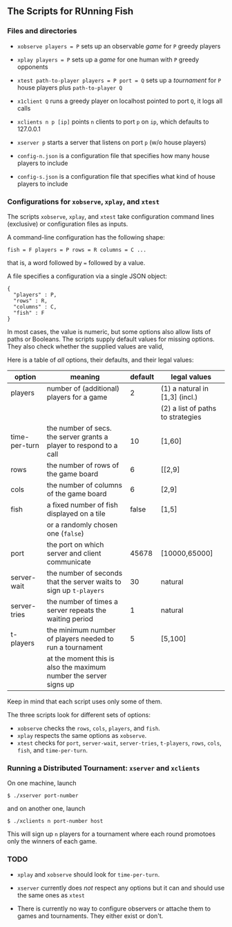 ## The Scripts for RUnning Fish 

### Files and directories

- `xobserve players = P` sets up an observable _game_ for `P` greedy players 

- `xplay players = P` sets up a _game_ for one human with `P` greedy opponents 

- `xtest path-to-player players = P port = Q` sets up a _tournament_ for `P` house players plus `path-to-player Q`
- `x1client Q` runs a greedy player on localhost pointed to port `Q`, it logs all calls

- `xclients n p [ip]` points `n` clients to port `p` on `ip`, which defaults to 127.0.0.1
- `xserver p` starts a server that listens on port `p` (w/o house players)

- `config-n.json` is a configuration file that specifies how many house players to include
- `config-s.json` is a configuration file that specifies what kind of house players to include

### Configurations for `xobserve`, `xplay`, and `xtest`

The scripts `xobserve`, `xplay`, and `xtest` take configuration command lines 
(exclusive) or configuration files as inputs.

A command-line configuration has the following shape:

```
fish = F players = P rows = R columns = C ...
```

that is, a word followed by `=` followed by a value.

A file specifies a configuration via a single JSON object:

```
{
  "players" : P,
  "rows" : R,
  "columns" : C,
  "fish" : F
}
```

In most cases, the value is numeric, but some options also allow lists of
paths or Booleans.  The scripts supply default values for missing options.
They also check whether the supplied values are valid,

Here is a table of _all_ options, their defaults, and their legal values:

| option | meaning | default | legal values |
| ------ | ------------------------------------------ | ----- | --------------------------------------- |
| players | number of (additional) players for a game | 2     | (1) a natural in [1,3] (incl.) 		|
| 	  | 	      		   	       	      |	      | (2) a list of paths to strategies 	|
| time-per-turn | the number of secs. the server grants a player to respond to a call | 10 | [1,60]	|
| rows		| the number of rows of the game board 	  	    	       	      | 6  | [[2,9] 	|
| cols		| the number of columns of the game board			      | 6  | [2,9]	|
| fish 		| a fixed number of fish displayed on a tile			      | false | [1,5] 	|
|  		| or a randomly chosen one (`false`)  			      	      |       |  	|
| port		| the port on which server and client communicate		      | 45678 |	[10000,65000] |
| server-wait	| the number of seconds that the server waits to sign up `t-players`  |	30    | natural	      |
| server-tries  | the number of times a server repeats the waiting period	      |  1    | natural       |
| t-players	| the minimum number of players needed to run a tournament	      |  5    | [5,100]	      |
| 		| at the moment this is also the maximum number the server signs up   |	      |		      |

Keep in mind that each script uses only some of them. 

The three scripts look for different sets of options: 

- `xobserve` checks the `rows`, `cols`, `players`, and `fish`.
- `xplay` respects the same options as `xobserve`.
- `xtest` checks for `port`, `server-wait`, `server-tries`, `t-players`, `rows`, `cols`, `fish`, and `time-per-turn`.

### Running a Distributed Tournament: `xserver` and `xclients`

On one machine, launch

```
$ ./xserver port-number
```

and on another one, launch

```
$ ./xclients n port-number host
```

This will sign up `n` players for a tournament where each round
promotoes only the winners of each game. 

### TODO 

- `xplay` and `xobserve` should look for `time-per-turn`.

- `xserver` currently does _not_ respect any options but it can and should use the same ones as `xtest`

- There is currently no way to configure observers or attache them to games and tournaments.  They either exist or don't.
